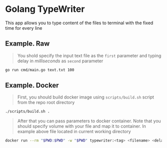 # Golang TypeWriter

This app allows you to type content of the files to terminal with the fixed time for every line

## Example. Raw

>You shold specify the input text file as the `first` parameter and typing delay in _milliseconds_ as `second` parameter

```bash
go run cmd/main.go text.txt 100
```

## Example. Docker

> First, you should build docker image using `scripts/build.sh` script from the repo root directory

```bash
./scripts/build.sh .
```

> After that you can pass parameters to docker container. Note that you should specify volume with your file and map it to container. In example above file located in current working directory

```bash
docker run --rm "$PWD:$PWD" -w "$PWD" typewriter:<tag> <filename> <delay>
```
